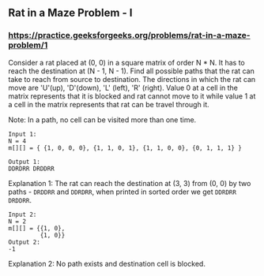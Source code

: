 ##  Rat in a Maze Problem - I 
### https://practice.geeksforgeeks.org/problems/rat-in-a-maze-problem/1
Consider a rat placed at (0, 0) in a square matrix of order N * N. It has to reach the destination at (N - 1, N - 1).
Find all possible paths that the rat can take to reach from source to destination. 
The directions in which the rat can move are 'U'(up), 'D'(down), 'L' (left), 'R' (right). 
Value 0 at a cell in the matrix represents that it is blocked and rat cannot move to it while value 1 at a cell in the matrix represents that rat can be travel through it.

Note: In a path, no cell can be visited more than one time.

```
Input 1:
N = 4
m[][] = { {1, 0, 0, 0}, {1, 1, 0, 1}, {1, 1, 0, 0}, {0, 1, 1, 1} }

Output 1:
DDRDRR DRDDRR
```

Explanation 1:
The rat can reach the destination at 
(3, 3) from (0, 0) by two paths - `DRDDRR` 
and `DDRDRR`, when printed in sorted order 
we get `DDRDRR DRDDRR`.

```
Input 2:
N = 2
m[][] = {{1, 0},
         {1, 0}}
Output 2:
-1
```

Explanation 2:
No path exists and destination cell is 
blocked.
